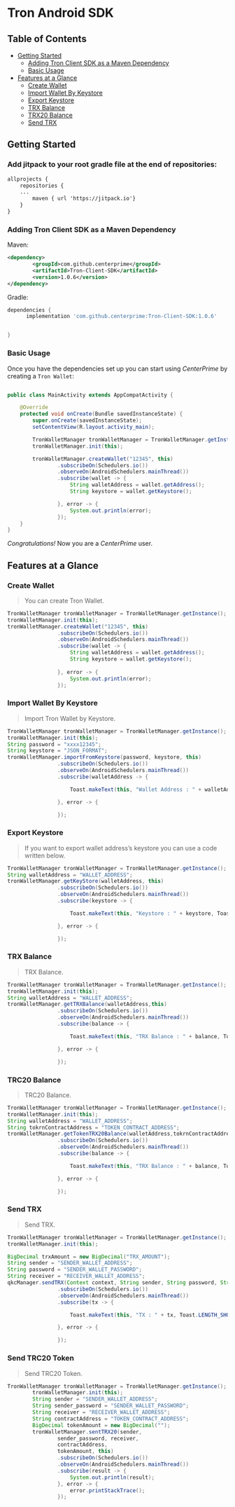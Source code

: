 # Tron Android SDK


## Table of Contents

- [Getting Started](#getting-started)
  - [Adding Tron Client SDK as a Maven Dependency](#adding-quark-chain-client-sdk-as-a-maven-dependency)
  - [Basic Usage](#basic-usage)
- [Features at a Glance](#features-at-a-glance)
  - [Create Wallet](#create-wallet)
  - [Import Wallet By Keystore](#import-wallet-by-keystore)
  - [Export Keystore](#export-keystore)
  - [TRX Balance](#trx-balance)
  - [TRX20 Balance](#trx20-balance)
  - [Send TRX](#send-trx)

## Getting Started

### Add jitpack to your root gradle file at the end of repositories:
```xml
allprojects {
    repositories {
	...
        maven { url 'https://jitpack.io'}
    }
}
```

### Adding Tron Client SDK as a Maven Dependency

Maven:

```xml
<dependency>
	    <groupId>com.github.centerprime</groupId>
	    <artifactId>Tron-Client-SDK</artifactId>
	    <version>1.0.6</version>
</dependency>
```

Gradle:

```groovy
dependencies {
      implementation 'com.github.centerprime:Tron-Client-SDK:1.0.6'


}
```

### Basic Usage

Once you have the dependencies set up you can start using *CenterPrime* by creating a `Tron Wallet`:

```java

public class MainActivity extends AppCompatActivity {

    @Override
    protected void onCreate(Bundle savedInstanceState) {
        super.onCreate(savedInstanceState);
        setContentView(R.layout.activity_main);

        TronWalletManager tronWalletManager = TronWalletManager.getInstance();
        tronWalletManager.init(this);

        tronWalletManager.createWallet("12345", this)
                .subscribeOn(Schedulers.io())
                .observeOn(AndroidSchedulers.mainThread())
                .subscribe(wallet -> {
                    String walletAddress = wallet.getAddress();
                    String keystore = wallet.getKeystore();

                }, error -> {
                    System.out.println(error);
                });
    }
}
```

*Congratulations!* Now you are a *CenterPrime* user.

## Features at a Glance

### Create Wallet

> You can create Tron Wallet.
```java
TronWalletManager tronWalletManager = TronWalletManager.getInstance();
tronWalletManager.init(this);
tronWalletManager.createWallet("12345", this)
                .subscribeOn(Schedulers.io())
                .observeOn(AndroidSchedulers.mainThread())
                .subscribe(wallet -> {
                    String walletAddress = wallet.getAddress();
                    String keystore = wallet.getKeystore();
		    
                }, error -> {
                    System.out.println(error);
                });

```

### Import Wallet By Keystore

> Import Tron Wallet by Keystore.

```java
TronWalletManager tronWalletManager = TronWalletManager.getInstance();
tronWalletManager.init(this);
String password = "xxxx12345";
String keystore = "JSON_FORMAT";
tronWalletManager.importFromKeystore(password, keystore, this)
                .subscribeOn(Schedulers.io())
                .observeOn(AndroidSchedulers.mainThread())
                .subscribe(walletAddress -> {

                    Toast.makeText(this, "Wallet Address : " + walletAddress, Toast.LENGTH_SHORT).show();

                }, error -> {

                });
```
### Export Keystore

> If you want to export wallet address’s keystore you can use a code written below.

```java
TronWalletManager tronWalletManager = TronWalletManager.getInstance();
String walletAddress = "WALLET_ADDRESS";
tronWalletManager.getKeyStore(walletAddress, this)
                .subscribeOn(Schedulers.io())
                .observeOn(AndroidSchedulers.mainThread())
                .subscribe(keystore -> {

                    Toast.makeText(this, "Keystore : " + keystore, Toast.LENGTH_SHORT).show();

                }, error -> {

                });
```

### TRX Balance

> TRX Balance.

```java
TronWalletManager tronWalletManager = TronWalletManager.getInstance();
tronWalletManager.init(this);
String walletAddress = "WALLET_ADDRESS";
tronWalletManager.getTRXBalance(walletAddress,this)
                .subscribeOn(Schedulers.io())
                .observeOn(AndroidSchedulers.mainThread())
                .subscribe(balance -> {

                    Toast.makeText(this, "TRX Balance : " + balance, Toast.LENGTH_SHORT).show();

                }, error -> {

                });
```


### TRC20 Balance

> TRC20 Balance.

```java
TronWalletManager tronWalletManager = TronWalletManager.getInstance();
tronWalletManager.init(this);
String walletAddress = "WALLET_ADDRESS";
String tokrnContractAddress = "TOKEN_CONTRACT_ADDRESS";
tronWalletManager.getTokenTRX20Balance(walletAddress,tokrnContractAddress,this)
                .subscribeOn(Schedulers.io())
                .observeOn(AndroidSchedulers.mainThread())
                .subscribe(balance -> {

                    Toast.makeText(this, "TRX Balance : " + balance, Toast.LENGTH_SHORT).show();

                }, error -> {

                });
```



### Send TRX

> Send TRX.

```java
TronWalletManager tronWalletManager = TronWalletManager.getInstance();
tronWalletManager.init(this);

BigDecimal trxAmount = new BigDecimal("TRX_AMOUNT");
String sender = "SENDER_WALLET_ADDRESS";
String password = "SENDER_WALLET_PASSWORD";
String receiver = "RECEIVER_WALLET_ADDRESS";
qkcManager.sendTRX(Context context, String sender, String password, String receiver, BigDecimal trxAmount)
                .subscribeOn(Schedulers.io())
                .observeOn(AndroidSchedulers.mainThread())
                .subscribe(tx -> {

                    Toast.makeText(this, "TX : " + tx, Toast.LENGTH_SHORT).show();

                }, error -> {

                });
```
### Send TRC20 Token

> Send TRC20 Token.

```java
TronWalletManager tronWalletManager = TronWalletManager.getInstance();
        tronWalletManager.init(this);
        String sender = "SENDER_WALLET_ADDRESS";
        String sender_password = "SENDER_WALLET_PASSWORD";
        String receiver = "RECEIVER_WALLET_ADDRESS";
        String contractAddress = "TOKEN_CONTRACT_ADDRESS";
        BigDecimal tokenAmount = new BigDecimal("");
        tronWalletManager.sentTRX20(sender,
                sender_password, receiver,
                contractAddress,
                tokenAmount, this)
                .subscribeOn(Schedulers.io())
                .observeOn(AndroidSchedulers.mainThread())
                .subscribe(result -> {
                    System.out.println(result);
                }, error -> {
                    error.printStackTrace();
                });
```
